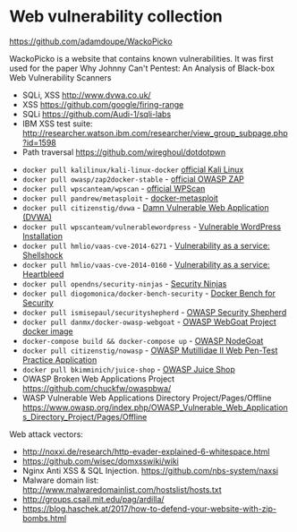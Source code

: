 # Web vulnerability collection

https://github.com/adamdoupe/WackoPicko

WackoPicko is a website that contains known vulnerabilities. It was first used for the paper Why Johnny Can't Pentest: An Analysis of Black-box Web Vulnerability Scanners

- SQLi, XSS http://www.dvwa.co.uk/
- XSS https://github.com/google/firing-range
- SQLi https://github.com/Audi-1/sqli-labs
- IBM XSS test suite: http://researcher.watson.ibm.com/researcher/view_group_subpage.php?id=1598
- Path traversal https://github.com/wireghoul/dotdotpwn

* `docker pull kalilinux/kali-linux-docker` [official Kali Linux](https://hub.docker.com/r/kalilinux/kali-linux-docker/)
* `docker pull owasp/zap2docker-stable` - [official OWASP ZAP](https://github.com/zaproxy/zaproxy)
* `docker pull wpscanteam/wpscan` - [official WPScan](https://hub.docker.com/r/wpscanteam/wpscan/)
* `docker pull pandrew/metasploit` - [docker-metasploit](https://hub.docker.com/r/pandrew/metasploit/)
* `docker pull citizenstig/dvwa` - [Damn Vulnerable Web Application (DVWA)](https://hub.docker.com/r/citizenstig/dvwa/)
* `docker pull wpscanteam/vulnerablewordpress` - [Vulnerable WordPress Installation](https://hub.docker.com/r/wpscanteam/vulnerablewordpress/)
* `docker pull hmlio/vaas-cve-2014-6271` - [Vulnerability as a service: Shellshock](https://hub.docker.com/r/hmlio/vaas-cve-2014-6271/)
* `docker pull hmlio/vaas-cve-2014-0160` - [Vulnerability as a service: Heartbleed](https://hub.docker.com/r/hmlio/vaas-cve-2014-0160/)
* `docker pull opendns/security-ninjas` - [Security Ninjas](https://hub.docker.com/r/opendns/security-ninjas/)
* `docker pull diogomonica/docker-bench-security` - [Docker Bench for Security](https://hub.docker.com/r/diogomonica/docker-bench-security/)
* `docker pull ismisepaul/securityshepherd` - [OWASP Security Shepherd](https://hub.docker.com/r/ismisepaul/securityshepherd/)
* `docker pull danmx/docker-owasp-webgoat` - [OWASP WebGoat Project docker image](https://hub.docker.com/r/danmx/docker-owasp-webgoat/)
* `docker-compose build && docker-compose up` - [OWASP NodeGoat](https://github.com/owasp/nodegoat#option-3---run-nodegoat-on-docker)
* `docker pull citizenstig/nowasp` - [OWASP Mutillidae II Web Pen-Test Practice Application](https://hub.docker.com/r/citizenstig/nowasp/)
* `docker pull bkimminich/juice-shop` - [OWASP Juice Shop](https://github.com/bkimminich/juice-shop#docker-container--)
* OWASP Broken Web Applications Project https://github.com/chuckfw/owaspbwa/
* WASP Vulnerable Web Applications Directory Project/Pages/Offline https://www.owasp.org/index.php/OWASP_Vulnerable_Web_Applications_Directory_Project/Pages/Offline


Web attack vectors:

- http://noxxi.de/research/http-evader-explained-6-whitespace.html
- https://github.com/wisec/domxsswiki/wiki
- Nginx Anti XSS & SQL Injection. https://github.com/nbs-system/naxsi
- Malware domain list: http://www.malwaredomainlist.com/hostslist/hosts.txt
- http://groups.csail.mit.edu/pag/ardilla/
- https://blog.haschek.at/2017/how-to-defend-your-website-with-zip-bombs.html
